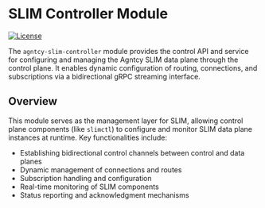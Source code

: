 # SLIM Controller Module

[![License](https://img.shields.io/badge/license-Apache%202.0-blue.svg)](LICENSE)

The `agntcy-slim-controller` module provides the control API and service for
configuring and managing the Agntcy SLIM data plane through the control plane. It
enables dynamic configuration of routing, connections, and subscriptions via a
bidirectional gRPC streaming interface.

## Overview

This module serves as the management layer for SLIM, allowing control plane
components (like `slimctl`) to configure and monitor SLIM data plane instances
at runtime. Key functionalities include:

- Establishing bidirectional control channels between control and data planes
- Dynamic management of connections and routes
- Subscription handling and configuration
- Real-time monitoring of SLIM components
- Status reporting and acknowledgment mechanisms
